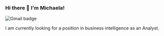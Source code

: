 ### Hi there 👋 I'm Michaela!
![Gmail badge](https://img.shields.io/badge/-michaelashaneleary@gmail.com-D14836?style=for-the-badge&logo=gmail&logoColor=white)

I am currently looking for a position in business intelligence as an Analyst.


